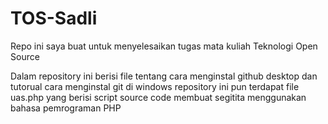 # TOS-Sadli
Repo ini saya buat untuk menyelesaikan tugas mata kuliah Teknologi Open Source

Dalam repository ini berisi file tentang cara menginstal github desktop dan tutorual cara menginstal git di windows
repository ini pun terdapat file uas.php yang berisi script source code membuat segitita menggunakan bahasa pemrograman PHP
